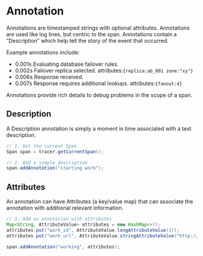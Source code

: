# Annotation

Annotations are timestamped strings with optional attributes. Annotations are used like log lines, but centric to the span. Annotations contain a “Description” which help tell the story of the event that occurred.

Example annotations include:

* 0.001s Evaluating database failover rules.
* 0.002s Failover replica selected. attributes:`{replica:ab_001 zone:"xy"}`
* 0.006s Response received.
* 0.007s Response requires additional lookups. attributes:`{fanout:4}`

Annotations provide rich details to debug problems in the scope of a span.

## Description

A Description annotation is simply a moment in time associated with a text description.

```java
// 1. Get the current Span
Span span = tracer.getCurrentSpan();

// 2. Add a simple description
span.addAnnotation("starting work");
```

## Attributes

An annotation can have Attributes \(a key/value map\) that can associate the annotation with additional relevant information.

```java
// 3. Add an annotation with attributes
Map<String, AttributeValue> attributes = new HashMap<>();
attributes.put("work_id", AttributeValue.longAttributeValue(1));
attributes.put("work_url", AttributeValue.stringAttributeValue("http://example.com/my/url/1"));

span.addAnnotation("working", attributes);
```



